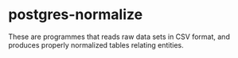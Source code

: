 # postgres-normalize

These are programmes that reads raw data sets in CSV format,
and produces properly normalized tables relating entities.
